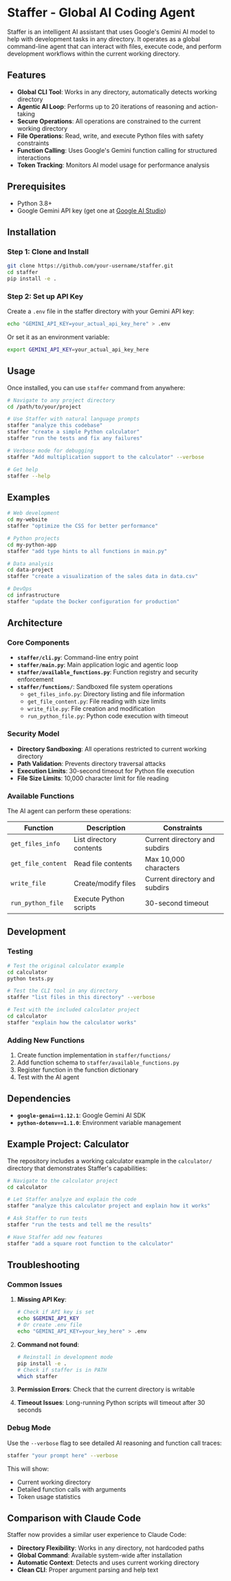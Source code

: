 # Staffer - Global AI Coding Agent

Staffer is an intelligent AI assistant that uses Google's Gemini AI model to help with development tasks in any directory. It operates as a global command-line agent that can interact with files, execute code, and perform development workflows within the current working directory.

## Features

- **Global CLI Tool**: Works in any directory, automatically detects working directory
- **Agentic AI Loop**: Performs up to 20 iterations of reasoning and action-taking
- **Secure Operations**: All operations are constrained to the current working directory
- **File Operations**: Read, write, and execute Python files with safety constraints
- **Function Calling**: Uses Google's Gemini function calling for structured interactions
- **Token Tracking**: Monitors AI model usage for performance analysis

## Prerequisites

- Python 3.8+
- Google Gemini API key (get one at [Google AI Studio](https://aistudio.google.com/app/apikey))

## Installation

### Step 1: Clone and Install

```bash
git clone https://github.com/your-username/staffer.git
cd staffer
pip install -e .
```

### Step 2: Set up API Key

Create a `.env` file in the staffer directory with your Gemini API key:

```bash
echo "GEMINI_API_KEY=your_actual_api_key_here" > .env
```

Or set it as an environment variable:

```bash
export GEMINI_API_KEY=your_actual_api_key_here
```

## Usage

Once installed, you can use `staffer` command from anywhere:

```bash
# Navigate to any project directory
cd /path/to/your/project

# Use Staffer with natural language prompts
staffer "analyze this codebase"
staffer "create a simple Python calculator"
staffer "run the tests and fix any failures"

# Verbose mode for debugging
staffer "Add multiplication support to the calculator" --verbose

# Get help
staffer --help
```

## Examples

```bash
# Web development
cd my-website
staffer "optimize the CSS for better performance"

# Python projects
cd my-python-app
staffer "add type hints to all functions in main.py"

# Data analysis
cd data-project
staffer "create a visualization of the sales data in data.csv"

# DevOps
cd infrastructure
staffer "update the Docker configuration for production"
```

## Architecture

### Core Components

- **`staffer/cli.py`**: Command-line entry point
- **`staffer/main.py`**: Main application logic and agentic loop
- **`staffer/available_functions.py`**: Function registry and security enforcement
- **`staffer/functions/`**: Sandboxed file system operations
  - `get_files_info.py`: Directory listing and file information
  - `get_file_content.py`: File reading with size limits
  - `write_file.py`: File creation and modification
  - `run_python_file.py`: Python code execution with timeout

### Security Model

- **Directory Sandboxing**: All operations restricted to current working directory
- **Path Validation**: Prevents directory traversal attacks  
- **Execution Limits**: 30-second timeout for Python file execution
- **File Size Limits**: 10,000 character limit for file reading

### Available Functions

The AI agent can perform these operations:

| Function             | Description             | Constraints                    |
| -------------------- | ----------------------- | ------------------------------ |
| `get_files_info`   | List directory contents | Current directory and subdirs  |
| `get_file_content` | Read file contents      | Max 10,000 characters         |
| `write_file`       | Create/modify files     | Current directory and subdirs  |
| `run_python_file`  | Execute Python scripts  | 30-second timeout             |

## Development

### Testing

```bash
# Test the original calculator example
cd calculator
python tests.py

# Test the CLI tool in any directory
staffer "list files in this directory" --verbose

# Test with the included calculator project
cd calculator
staffer "explain how the calculator works"
```

### Adding New Functions

1. Create function implementation in `staffer/functions/`
2. Add function schema to `staffer/available_functions.py`
3. Register function in the function dictionary
4. Test with the AI agent

## Dependencies

- **`google-genai==1.12.1`**: Google Gemini AI SDK
- **`python-dotenv==1.1.0`**: Environment variable management

## Example Project: Calculator

The repository includes a working calculator example in the `calculator/` directory that demonstrates Staffer's capabilities:

```bash
# Navigate to the calculator project
cd calculator

# Let Staffer analyze and explain the code
staffer "analyze this calculator project and explain how it works"

# Ask Staffer to run tests
staffer "run the tests and tell me the results"

# Have Staffer add new features
staffer "add a square root function to the calculator"
```

## Troubleshooting

### Common Issues

1. **Missing API Key**: 
   ```bash
   # Check if API key is set
   echo $GEMINI_API_KEY
   # Or create .env file
   echo "GEMINI_API_KEY=your_key_here" > .env
   ```

2. **Command not found**: 
   ```bash
   # Reinstall in development mode
   pip install -e .
   # Check if staffer is in PATH
   which staffer
   ```

3. **Permission Errors**: Check that the current directory is writable

4. **Timeout Issues**: Long-running Python scripts will timeout after 30 seconds

### Debug Mode

Use the `--verbose` flag to see detailed AI reasoning and function call traces:

```bash
staffer "your prompt here" --verbose
```

This will show:
- Current working directory
- Detailed function calls with arguments
- Token usage statistics

## Comparison with Claude Code

Staffer now provides a similar user experience to Claude Code:

- **Directory Flexibility**: Works in any directory, not hardcoded paths
- **Global Command**: Available system-wide after installation
- **Automatic Context**: Detects and uses current working directory
- **Clean CLI**: Proper argument parsing and help text